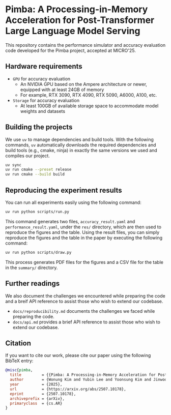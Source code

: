 # Pimba: A Processing-in-Memory Acceleration for Post-Transformer Large Language Model Serving

This repository contains the performance simulator and accuracy evaluation code developed for the Pimba project, accepted at MICRO'25.

## Hardware requirements

- `GPU` for accuracy evaluation
    - An NVIDIA GPU based on the Ampere architecture or newer, equipped with at least 24GB of memory
    - For example, RTX 3090, RTX 4090, RTX 5090, A6000, A100, etc.
- `Storage` for accuracy evaluation
    - At least 100GB of available storage space to accommodate model weights and datasets

## Building the projects

We use `uv` to manage dependencies and build tools. With the following commands, `uv` automatically downloads the required dependencies and build tools (e.g., cmake, ninja) in exactly the same versions we used and compiles our project.

```sh
uv sync
uv run cmake --preset release
uv run cmake --build build
```

## Reproducing the experiment results

You can run all experiments easily using the following command:

```sh
uv run python scripts/run.py
```

This command generates two files, `accuracy_result.yaml` and `performance_result.yaml`, under the `res/` directory, which are then used to reproduce the figures and the table. Using the result files, you can simply reproduce the figures and the table in the paper by executing the following command:

```sh
uv run python scripts/draw.py
```

This process generates PDF files for the figures and a CSV file for the table in the `summary/` directory.

## Further readings

We also document the challenges we encountered while preparing the code and a breif API reference to assist those who wish to extend our codebase.

- `docs/reproducibility.md` documents the challenges we faced while preparing the code.
- `docs/api.md` provides a brief API reference to assist those who wish to extend our codebase.

## Citation

If you want to cite our work, please cite our paper using the following BibTeX entry:

```bib
@misc{pimba,
  title         = {{Pimba: A Processing-in-Memory Acceleration for Post-Transformer Large Language Model Serving}},
  author        = {Wonung Kim and Yubin Lee and Yoonsung Kim and Jinwoo Hwang and Seongryong Oh and Jiyong Jung and Aziz Huseynov and Woong Gyu Park and Chang Hyun Park and Divya Mahajan and Jongse Park},
  year          = {2025},
  url           = {https://arxiv.org/abs/2507.10178},
  eprint        = {2507.10178},
  archiveprefix = {arXiv},
  primaryclass  = {cs.AR}
}
```
